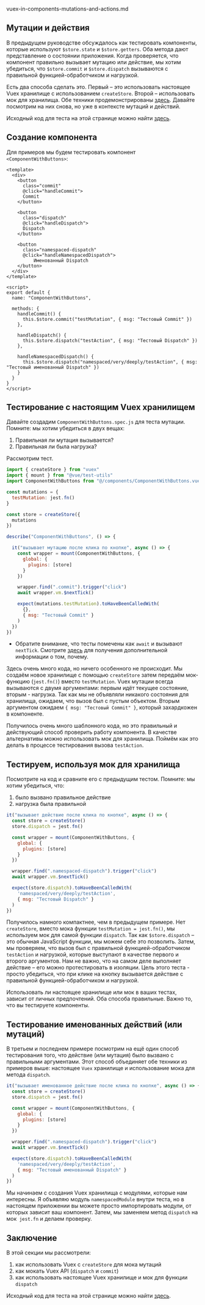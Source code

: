 vuex-in-components-mutations-and-actions.md

## Мутации и действия

В предыдущем руководстве обсуждалось как тестировать компоненты, которые используют `$store.state` и `$store.getters`. Оба метода дают представление о состоянии приложения. Когда проверяется, что компонент правильно вызывает мутацию или действие, мы хотим убедиться, что `$store.commit` и `$store.dispatch` вызываются с правильной функцией-обработчиком и нагрузкой.

Есть два способа сделать это. Первый – это использовать настоящее Vuex хранилище с использованием `createStore`. Второй – использовать мок для хранилища. Обе техники продемонстрированы [здесь](https://lmiller1990.github.io/vue-testing-handbook/ru/vuex-in-components.html). Давайте посмотрим на них снова, но уже в контексте мутаций и действий.

Исходный код для теста на этой странице можно найти [здесь](https://github.com/lmiller1990/vue-testing-handbook/tree/master/demo-app-vue-3/tests/unit/ComponentWithButtons.spec.js).

## Создание компонента

Для примеров мы будем тестировать компонент `<ComponentWithButtons>`:

```vue
<template>
  <div>
    <button 
      class="commit" 
      @click="handleCommit">
      Commit
    </button>

    <button 
      class="dispatch" 
      @click="handleDispatch">
      Dispatch
    </button>

    <button 
      class="namespaced-dispatch" 
      @click="handleNamespacedDispatch">
          Именованный Dispatch
    </button>
  </div>
</template>

<script>
export default {
  name: "ComponentWithButtons",

  methods: {
    handleCommit() {
      this.$store.commit("testMutation", { msg: "Тестовый Commit" })
    },

    handleDispatch() {
      this.$store.dispatch("testAction", { msg: "Тестовый Dispatch" })
    },

    handleNamespacedDispatch() {
      this.$store.dispatch("namespaced/very/deeply/testAction", { msg: "Тестовый именованный Dispatch" })
    }
  }
}
</script>
```

## Тестирование с настоящим Vuex хранилищем

Давайте создадим `ComponentWithButtons.spec.js` для теста мутации. Помните: мы хотим убедиться в двух вещах: 

1. Правильная ли мутация вызывается?
2. Правильная ли была нагрузка?

Рассмотрим тест.

```js
import { createStore } from "vuex"
import { mount } from "@vue/test-utils"
import ComponentWithButtons from "@/components/ComponentWithButtons.vue"

const mutations = {
  testMutation: jest.fn()
}

const store = createStore({
  mutations
})

describe("ComponentWithButtons", () => {

  it("вызывает мутацию после клика по кнопке", async () => {
    const wrapper = mount(ComponentWithButtons, {
      global: {
        plugins: [store]
      }
    })

    wrapper.find(".commit").trigger("click")
    await wrapper.vm.$nextTick()    

    expect(mutations.testMutation).toHaveBeenCalledWith(
      {},
      { msg: "Тестовый Commit" }
    )
  })
})
```

* Обратите внимание, что тесты помечены как `await` и вызывают` nextTick`. Смотрите [здесь](/ru/simulating-user-input.html#writing-the-test) для получения дополнительной информации о том, почему.

Здесь очень много кода, но ничего особенного не происходит. Мы создаём новое хранилище с помощью `createStore` затем передаём мок-функцию (`jest.fn()`) вместо `testMutation`. Vuex мутации всегда вызываются с двумя аргументами: первым идёт текущее состояние, вторым - нагрузка. Так как мы не объявляли никакого состояния для хранилища, ожидаем, что вызов был с пустым объектом. Вторым аргументом ожидаем `{ msg: "Тестовый Commit" }`, который захардкожен в компоненте.

Получилось очень много шаблонного кода, но это правильный и действующий способ проверить работу компонента. В качестве альтернативы можно использовать мок для хранилища. Поймём как это делать в процессе тестирования вызова `testAction`.

## Тестируем, используя мок для хранилища

Посмотрите на код и сравните его с предыдущим тестом. Помните: мы хотим убедиться, что:

1. было вызвано правильное действие
2. нагрузка была правильной

```js
it("вызывает действие после клика по кнопке", async () => {
  const store = createStore()
  store.dispatch = jest.fn()

  const wrapper = mount(ComponentWithButtons, {
    global: {
      plugins: [store]
    }
  })

  wrapper.find(".namespaced-dispatch").trigger("click")
  await wrapper.vm.$nextTick()

  expect(store.dispatch).toHaveBeenCalledWith(
    'namespaced/very/deeply/testAction',
    { msg: "Тестовый Dispatch" }
  )
})
```

Получилось намного компактнее, чем в предыдущем примере. Нет `createStore`, вместо мока функции `testMutation = jest.fn()`, мы используем мок для самой функции `dispatch`. Так как `$store.dispatch` – это обычная JavaScript функции, мы можем себе это позволить. Затем, мы проверяем, что вызов был с правильной функцией-обработчиком `testAction` и нагрузкой, которые выступают в качестве первого и второго аргументов. Нам не важно, что на самом деле выполняет действие – его можно протестировать в изоляции. Цель этого теста - просто убедиться, что при клике на кнопку вызывается действие с правильной функцией-обработчиком и нагрузкой.

Использовать ли настоящее хранилище или мок в ваших тестах, зависит от личных предпочтений. Оба способа правильные. Важно то, что вы тестируете компоненты.

## Тестирование именованных действий (или мутаций)

В третьем и последнем примере посмотрим на ещё один способ тестирования того, что действие (или мутация) было вызвано с правильными аргументами. Этот способ объединяет обе техники из примеров выше: настоящее `Vuex` хранилище и использование мока для метода `dispatch`.

```js
it("вызывает именованное действие после клика по кнопке", async () => {
  const store = createStore()
  store.dispatch = jest.fn()

  const wrapper = mount(ComponentWithButtons, {
    global: {
      plugins: [store]
    }
  })

  wrapper.find(".namespaced-dispatch").trigger("click")
  await wrapper.vm.$nextTick()

  expect(store.dispatch).toHaveBeenCalledWith(
    'namespaced/very/deeply/testAction',
    { msg: "Тестовый именованный Dispatch" }
  )
})
```

Мы начинаем с создания Vuex хранилища с модулями, которые нам интересны. Я объявляю модуль `namespacedModule` внутри теста, но в настоящем приложении вы можете просто импортировать модули, от которых зависит ваш компонент. Затем, мы заменяем метод `dispatch` на мок` jest.fn` и делаем проверку.
 

## Заключение


В этой секции мы рассмотрели:

1. как использовать Vuex с `createStore` для мока мутаций
2. как мокать Vuex API (`dispatch` и `commit`)
3. как использовать настоящее Vuex хранилище и мок для функции `dispatch`

Исходный код для теста на этой странице можно найти [здесь](https://github.com/lmiller1990/vue-testing-handbook/tree/master/demo-app-vue-3/tests/unit/ComponentWithButtons.spec.js).
